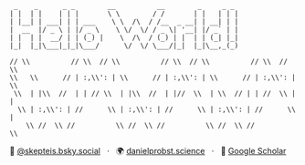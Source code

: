 ```
 _    _      _ _        __          __        _     _ _ 
| |  | |    | | |       \ \        / /       | |   | | |
| |__| | ___| | | ___    \ \  /\  / /__  _ __| | __| | |
|  __  |/ _ \ | |/ _ \    \ \/  \/ / _ \| '__| |/ _` | |
| |  | |  __/ | | (_) |    \  /\  / (_) | |  | | (_| |_|
|_|  |_|\___|_|_|\___/      \/  \/ \___/|_|  |_|\__,_(_)

// \\          // \\  // \\          // \\  // \\          // \\  // \\
\\   \\      // | :,\\': | \\      // | :,\\': | \\      // | :,\\': | \\
 \\  | |\\  //  | | // \\  | |\\  //  | |//  \\  | \\  // | | //  \\ | |
  \\ | :,\\': | //      \\ | :,\\': | //      \\ | :,\\': | //      \\ |
    \\ //  \\ //          \\ //  \\ //          \\ //  \\ //          \\

```

:butterfly: [@skepteis.bsky.social](https://bsky.app/profile/skepteis.bsky.social) &nbsp;&nbsp;&#183;&nbsp;&nbsp; :earth_africa: [danielprobst.science](https://danielprobst.science) &nbsp;&nbsp;&#183;&nbsp;&nbsp; :scroll: [Google Scholar](https://scholar.google.com/citations?user=TNNgroIAAAAJ&hl=en)

<!--
**daenuprobst/daenuprobst** is a ✨ _special_ ✨ repository because its `README.md` (this file) appears on your GitHub profile.

Here are some ideas to get you started:

- 🔭 I’m currently working on ...
- 🌱 I’m currently learning ...
- 👯 I’m looking to collaborate on ...
- 🤔 I’m looking for help with ...
- 💬 Ask me about ...
- 📫 How to reach me: ...
- 😄 Pronouns: ...
- ⚡ Fun fact: ...
-->
